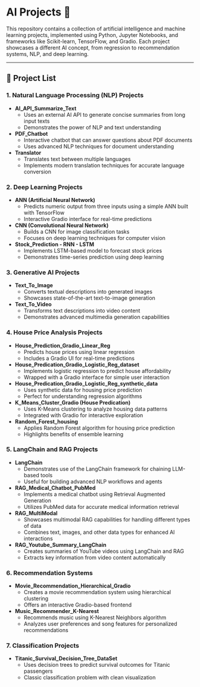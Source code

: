 # AI Projects 🚀

This repository contains a collection of artificial intelligence and machine learning projects, implemented using Python, Jupyter Notebooks, and frameworks like Scikit-learn, TensorFlow, and Gradio. Each project showcases a different AI concept, from regression to recommendation systems, NLP, and deep learning.

---

## 📁 Project List

### 1. Natural Language Processing (NLP) Projects
- **AI_API_Summarize_Text**
  - Uses an external AI API to generate concise summaries from long input texts
  - Demonstrates the power of NLP and text understanding
- **PDF_Chatbot**
  - Interactive chatbot that can answer questions about PDF documents
  - Uses advanced NLP techniques for document understanding
- **Translator**
  - Translates text between multiple languages
  - Implements modern translation techniques for accurate language conversion

### 2. Deep Learning Projects
- **ANN (Artificial Neural Network)**
  - Predicts numeric output from three inputs using a simple ANN built with TensorFlow
  - Interactive Gradio interface for real-time predictions
- **CNN (Convolutional Neural Network)**
  - Builds a CNN for image classification tasks
  - Focuses on deep learning techniques for computer vision
- **Stock_Prediction - RNN - LSTM**
  - Implements LSTM-based model to forecast stock prices
  - Demonstrates time-series prediction using deep learning

### 3. Generative AI Projects
- **Text_To_Image**
  - Converts textual descriptions into generated images
  - Showcases state-of-the-art text-to-image generation
- **Text_To_Video**
  - Transforms text descriptions into video content
  - Demonstrates advanced multimedia generation capabilities

### 4. House Price Analysis Projects
- **House_Prediction_Gradio_Linear_Reg**
  - Predicts house prices using linear regression
  - Includes a Gradio UI for real-time predictions
- **House_Predication_Gradio_Logistic_Reg_dataset**
  - Implements logistic regression to predict house affordability
  - Wrapped with a Gradio interface for simple user interaction
- **House_Predication_Gradio_Logistic_Reg_synthetic_data**
  - Uses synthetic data for housing price prediction
  - Perfect for understanding regression algorithms
- **K_Means_Cluster_Gradio (House Predication)**
  - Uses K-Means clustering to analyze housing data patterns
  - Integrated with Gradio for interactive exploration
- **Random_Forest_housing**
  - Applies Random Forest algorithm for housing price prediction
  - Highlights benefits of ensemble learning

### 5. LangChain and RAG Projects
- **LangChain**
  - Demonstrates use of the LangChain framework for chaining LLM-based tools
  - Useful for building advanced NLP workflows and agents
- **RAG_Medical_Chatbot_PubMed**
  - Implements a medical chatbot using Retrieval Augmented Generation
  - Utilizes PubMed data for accurate medical information retrieval
- **RAG_MultiModal**
  - Showcases multimodal RAG capabilities for handling different types of data
  - Combines text, images, and other data types for enhanced AI interactions
- **RAG_Youtube_Summary_LangChain**
  - Creates summaries of YouTube videos using LangChain and RAG
  - Extracts key information from video content automatically

### 6. Recommendation Systems
- **Movie_Recommendation_Hierarchical_Gradio**
  - Creates a movie recommendation system using hierarchical clustering
  - Offers an interactive Gradio-based frontend
- **Music_Recommender_K-Nearest**
  - Recommends music using K-Nearest Neighbors algorithm
  - Analyzes user preferences and song features for personalized recommendations

### 7. Classification Projects
- **Titanic_Survival_Decision_Tree_DataSet**
  - Uses decision trees to predict survival outcomes for Titanic passengers
  - Classic classification problem with clean visualization

